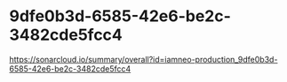 # 9dfe0b3d-6585-42e6-be2c-3482cde5fcc4
https://sonarcloud.io/summary/overall?id=iamneo-production_9dfe0b3d-6585-42e6-be2c-3482cde5fcc4
